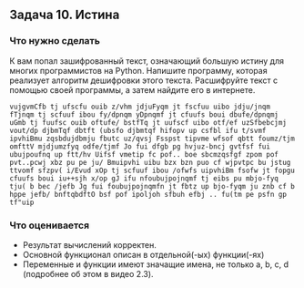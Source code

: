 ## Задача 10. Истина
### Что нужно сделать
К вам попал зашифрованный текст, означающий большую истину для многих программистов на Python. Напишите программу, которая реализует алгоритм дешифровки этого текста. Расшифруйте текст с помощью своей программы, а затем найдите его в интернете.


`vujgvmCfb tj ufscfu ouib z/vhm jdjuFyqm jt fscfuu uibo jdju/jnqm fTjnqm tj scfuuf ibou fy/dpnqm yDpnqmf jt cfuufs boui dbufe/dpnqmj uGmb tj fuufsc ouib oftufe/ bstfTq jt uufscf uibo otf/ef uzSfbebcjmj vout/dp djbmTqf dbtft (ubsfo djbmtqf hifopv up csfbl ifu t/svmf ipvhiBmu zqsbdujdbmju fbutc uz/qvsj Fsspst tipvme wfsof qbtt foumz/tjm omfttV mjdjumzfyq odfe/tjmf Jo fui dfgb pg hvjuz-bncj gvtfsf fui ubujpoufnq up ftt/hv Uifsf vmetip fc pof.. boe sbcmzqsfgf zpom pof pvt..pcwj xbz pu pe ju/ Bmuipvhi uibu bzx bzn puo cf wjpvtpc bu jstug ttvomf sfzpv( i/Evud xOp tj scfuuf ibou /ofwfs uipvhiBm fsofw jt fopgu cfuufs boui iu++sjh x/op gJ ifu nfoubujpojnqmf tj eibs pu mbjo-fyq tju( b bec /jefb Jg fui foubujpojnqmfn jt fbtz up bjo-fyqm ju znb cf b hppe jefb/ bnftqbdftO bsf pof ipoljoh sfbuh efbj .. fu(tm pe psfn gp tf"uip`
### Что оценивается
- Результат вычислений корректен.
- Основной функционал описан в отдельной(-ых) функции(-ях)
- Переменные и функции имеют значащие имена, не только a, b, c, d (подробнее об этом в видео 2.3).
